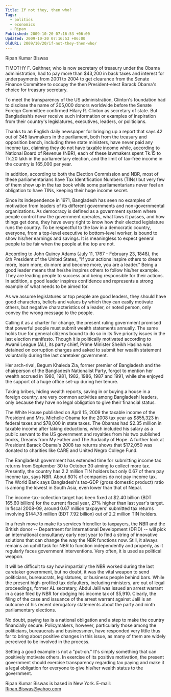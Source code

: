 ```yaml
---
Title: If not they, then who?
Tags:
  - politics
  - economics
  - Ripan
Published: 2009-10-20 07:16:53 +06:00
Updated: 2009-10-20 07:16:53 +06:00
OldURL: 2009/10/20/if-not-they-then-who/
---
```


Ripan Kumar Biswas

TIMOTHY F. Geithner, who is now secretary of treasury under the Obama administration, had to pay more than $43,200 in back taxes and interest for underpayments from 2001 to 2004 to get clearance from the Senate Finance Committee to occupy the then President-elect Barack Obama's choice for treasury secretary.

To meet the transparency of the US administration, Clinton's foundation had to disclose the name of 205,000 donors worldwide before the Senate Foreign Committee confirmed Hilary R. Clinton as secretary of state. But Bangladeshis never receive such information or examples of inspiration from their country's legislatures, executives, leaders, or politicians. 

Thanks to an English daily newspaper for bringing up a report that says 42 out of 345 lawmakers in the parliament, both from the treasury and opposition bench, including three state ministers, have never paid any income tax, claiming they do not have taxable income while, according to National Board of Revenue (NBR), each of these lawmakers spent Tk.15 to Tk.20 lakh in the parliamentary election, and the limit of tax-free income in the country is 165,000 per year.

In addition, according to both the Election Commission and NBR, most of these parliamentarians have Tax Identification Numbers (TINs) but very few of them show up in the tax book while some parliamentarians never feel an obligation to have TINs, keeping their huge income secret.

Since its independence in 1971, Bangladesh has seen no examples of motivation from leaders of its different governments and non-governmental organizations. As democracy is defined as a government system where people control how the government operates, what laws it passes, and how things get done, they have every right to know how their elected legislature runs the country. To be respectful to the law in a democratic country, everyone, from a top-level executive to bottom-level worker, is bound to show his/her earnings and savings. It is meaningless to expect general people to be fair when the people at the top are not.

According to John Quincy Adams (July 11, 1767 - February 23, 1848), the 6th President of the United States, "If your actions inspire others to dream more, learn more, do more and become more, you are a leader." Being a good leader means that he/she inspires others to follow his/her example. They are leading people to success and being responsible for their actions. In addition, a good leader inspires confidence and represents a strong example of what needs to be aimed for.

As we assume legislatures or top people are good leaders, they should have good characters, beliefs and values by which they can easily motivate others, but negative characteristics of a leader, or noted person, only convey the wrong message to the people.

Calling it as a charter for change, the present ruling government promised that powerful people must submit wealth statements annually. The same holds true for general citizens bound to do so in its five priority issues in the last election manifesto. Though it is politically motivated according to Awami League (AL), its party chief, Prime Minister Sheikh Hasina was detained on corruption charges and asked to submit her wealth statement voluntarily during the last caretaker government.

Her arch-rival, Begum Khaleda Zia, former premier of Bangladesh and the chairperson of the Bangladesh Nationalist Party, forgot to mention her wealth accrued in 1980, 1981, 1982, 1986, 1987 and 1991, while she enjoyed the support of a huge office set-up during her tenure.

Taking bribes, hiding wealth reports, saving in or buying a house in a foreign country, are very common activities among Bangladeshi leaders, only because they have no legal obligation to give their financial status.

The White House published on April 15, 2009 the taxable income of the President and Mrs. Michelle Obama for the 2008 tax year as $855,323 in federal taxes and $78,000 in state taxes. The Obamas had $2.35 million in taxable income after taking deductions, which included his salary as a public servant to the US government and royalties from his two published books, Dreams from My Father and The Audacity of Hope. A further look at President Barack Obama's 2008 tax returns shows that $172,050 was donated to charities like CARE and United Negro College Fund.

The Bangladesh government has extended time for submitting income tax returns from September 30 to October 30 aiming to collect more tax. Presently, the country has 2.2 million TIN holders but only 0.67 of them pay income tax, says NBR. About 80% of companies do not pay income tax. The World Bank says Bangladesh's tax-GDP (gross domestic product) ratio is among the lowest in South Asia, even lower than that of Nepal.

The income-tax-collection target has been fixed at $2.40 billion (BDT 165.60 billion) for the current fiscal year, 27% higher than last year's target. In fiscal 2008-09, around 0.67 million taxpayers' submitted tax returns involving $144.78 million (BDT 7.92 billion) out of 2.2 million TIN holders.

In a fresh move to make its services friendlier to taxpayers, the NBR and the British donor -- Department for International Development (DFID) -- will pick an international consultancy early next year to find a string of innovative solutions that can change the way the NBR functions now. Still, it always remains an uphill task for NBR to function independently and properly, as it regularly faces government interventions. Very often, it is used as political weapon.

It will be difficult to say how impartially the NBR worked during the last caretaker government, but no doubt, it was the vital weapon to send politicians, bureaucrats, legislatures, or business people behind bars. While the present high-profiled tax defaulters, including ministers, are out of legal proceedings, former AL secretary, Abdul Jalil was issued an arrest warrant in a case filed by NBR for dodging his income tax of $5,910. Clearly, the filing of the case and issuance of the arrest warrant against Jalil is an outcome of his recent derogatory statements about the party and ninth parliamentary elections.

No doubt, paying tax is a national obligation and a step to make the country financially secure. Policymakers, however, particularly those among the politicians, bureaucrats and businessmen, have responded very little thus far to bring about positive changes in this issue, as many of them are widely perceived to be involved in the process.

Setting a good example is not a "put-on." It's simply something that can positively motivate others. In exercise of its positive motivation, the present government should exercise transparency regarding tax paying and make it a legal obligation for everyone to give his/her wealth status to the government.



Ripan Kumar Biswas is based in New York.
E-mail: Ripan.Biswas@yahoo.com
